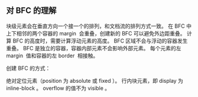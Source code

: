 ## 对 BFC 的理解

块级元素会在垂直方向一个接一个的排列，和文档流的排列方式一致。
在 BFC 中上下相邻的两个容器的 margin  会重叠，创建新的 BFC 可以避免外边距重叠。
计算 BFC 的高度时，需要计算浮动元素的高度。
BFC 区域不会与浮动的容器发生重叠。
BFC 是独立的容器，容器内部元素不会影响外部元素。
每个元素的左 margin  值和容器的左 border  相接触。


创建 BFC 的方式：

绝对定位元素（position 为 absolute 或 fixed ）。
行内块元素，即 display 为 inline-block 。
overflow 的值不为 visible 。
